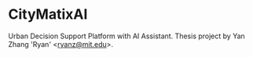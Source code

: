 # CityMatixAI
Urban Decision Support Platform with AI Assistant. Thesis project by Yan Zhang 'Ryan' &lt;ryanz@mit.edu>. 
